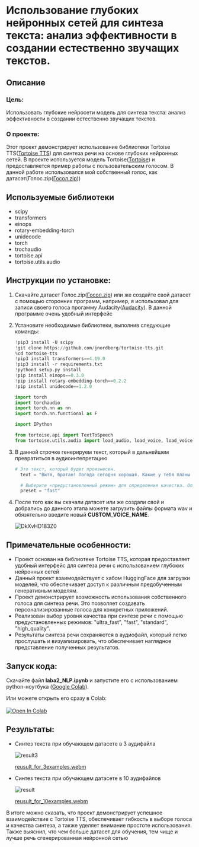 # **Использование глубоких нейронных сетей для синтеза текста: анализ эффективности в создании естественно звучащих текстов.**
## Описание
### Цель:
Использовать глубокие нейросети модель для синтеза текста: анализ эффективности в создании естественно звучащих текстов.
### О проекте:
Этот проект демонстрирует использование библиотеки Tortoise TTS([Tortoise TTS](https://github.com/jnordberg/tortoise-tts)) для синтеза речи на основе глубоких нейронных сетей. В проекте используется модель Tortoise([Tortoise](https://huggingface.co/ken2ki/tortoise)) и предоставляется пример работы с пользовательским голосом. В данной работе использовался мой собственный голос, как датасэт(Голос.zip([Госол.zip](https://github.com/meeFp/Laba2_NLP/blob/main/Голоса.zip)))


## Используемые библиотеки

- scipy
- transformers
- einops
- rotary-embedding-torch
- unidecode
- torch
- trochaudio
- tortoise.api
- tortoise.utils.audio

## Инструкции по установке:
1. Скачайте датасет Голос.zip([Госол.zip](https://github.com/meeFp/Laba2_NLP/blob/main/Голоса.zip)) или же создайте свой датасет с помощью сторонних программ, например, я использовал для записи своего голоса прогамму Audacity([Audacity](https://www.audacityteam.org/download/?ref=henrywithu.com)). В данной программе очень удобный интерфейс
2.  Установите необходимые библиотеки, выполнив следующие команды:
     ```python
    !pip3 install -U scipy
    !git clone https://github.com/jnordberg/tortoise-tts.git
    %cd tortoise-tts
    !pip3 install transformers==4.19.0
    !pip3 install -r requirements.txt
    !python3 setup.py install
    !pip install einops==0.3.0
    !pip install rotary-embedding-torch==0.2.2
    !pip install unidecode==1.2.0
    ```

    ```python
    import torch
    import torchaudio
    import torch.nn as nn
    import torch.nn.functional as F

    import IPython

    from tortoise.api import TextToSpeech
    from tortoise.utils.audio import load_audio, load_voice, load_voices
    ```

3. В данной строчке генерируем текст, который в дальнейшем превратиться в аудиоинтепретацию
   ```python
   # Это текст, который будет произнесен.
     text = "Витя, братан! Погода сегодня хорошая. Какие у тебя планы на выходные? Пойдем в кино?»"

     # Выберите «предустановленный режим» для определения качества. Опции: {"ultra_fast", "fast" (по умолчанию), "standard", "high_quality"}.
     preset = "fast"
   ```

4. После того как вы скачали датасет или же создали свой и добрались до данного этапа можете загрузить файлы формата wav и обязятельно введите новый **CUSTOM_VOICE_NAME**. 
   
   ![DkXvHD183Z0](https://github.com/meeFp/Laba2_NLP/assets/119287468/3a9693b2-9e54-4997-b2b9-f804b9e66303)


## Примечательные особенности:
- Проект основан на библиотеке Tortoise TTS, которая предоставляет удобный интерфейс для синтеза речи с использованием глубоких нейронных сетей
- Данный проект взаимодействует с хабом HuggingFace для загрузки моделей, что обеспечивает доступ к различным предобученным генеративным моделям.
- Проект демонстрирует возможность использования собственного голоса для синтеза речи. Это позволяет создавать персонализированные голоса для конкретных приложений.
- Реализован выбор уровня качества при синтезе речи с помощью предустановленных режимов: "ultra_fast", "fast", "standard", "high_quality".
- Результаты синтеза речи сохраняются в аудиофайл, который легко прослушать и визуализировать, что обеспечивает наглядное представление полученных результатов.
## Запуск кода:
Скачайте файл **laba2_NLP.ipynb** и запустите его с использованием python-ноутбука ([Google Colab](https://colab.research.google.com/)).

Или можете открыть его сразу в Colab:
<br><br>
<a target="_blank" href="https://colab.research.google.com/github/meeFp/Laba2_NLP/blob/main/laba2_NLP_.ipynb">
  <img src="https://colab.research.google.com/assets/colab-badge.svg" alt="Open In Colab"/>
</a>

## Результаты:
- Синтез текста при обучающем датасете в 3 аудифайла

   ![result3](https://github.com/meeFp/Laba2_NLP/assets/119287468/b2c34c42-cdf0-4503-9684-22a189adf440)
  
   [reusult_for_3examples.webm](https://github.com/meeFp/Laba2_NLP/assets/119287468/21d149d3-4231-4897-add8-2887c38d35ef)
 
- Синтез текста при обучающем датасете в 10 аудифайлов

  ![result](https://github.com/meeFp/Laba2_NLP/assets/119287468/5ffdf322-362c-4b04-b454-4ceefc6bd86d)

  [reusult_for_10examples.webm](https://github.com/meeFp/Laba2_NLP/assets/119287468/c805767c-4bf9-491c-b272-71edd911c15e)

В итоге можно сказать, что проект демонстрирует успешное взаимодействие с Tortoise TTS, обеспечивает гибкость в выборе голоса и качества синтеза, а также уделяет внимание простоте использования. Также выяснил, что чем больше датасет для обучения, тем чище и лучше речь сгенерированная нейронной сетью 


